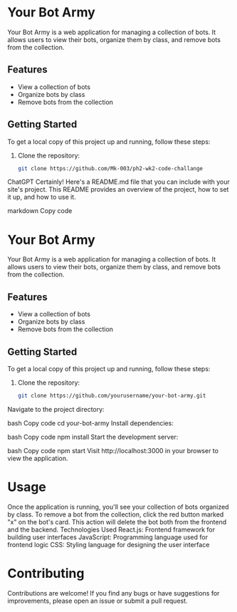 # Your Bot Army

Your Bot Army is a web application for managing a collection of bots. It allows users to view their bots, organize them by class, and remove bots from the collection.

## Features

- View a collection of bots
- Organize bots by class
- Remove bots from the collection

## Getting Started

To get a local copy of this project up and running, follow these steps:

1. Clone the repository:

   ```bash
   git clone https://github.com/Mk-003/ph2-wk2-code-challange
ChatGPT
Certainly! Here's a README.md file that you can include with your site's project. This README provides an overview of the project, how to set it up, and how to use it.

markdown
Copy code
# Your Bot Army

Your Bot Army is a web application for managing a collection of bots. It allows users to view their bots, organize them by class, and remove bots from the collection.

## Features

- View a collection of bots
- Organize bots by class
- Remove bots from the collection

## Getting Started

To get a local copy of this project up and running, follow these steps:

1. Clone the repository:

   ```bash
   git clone https://github.com/yourusername/your-bot-army.git
Navigate to the project directory:

bash
Copy code
cd your-bot-army
Install dependencies:

bash
Copy code
npm install
Start the development server:

bash
Copy code
npm start
Visit http://localhost:3000 in your browser to view the application.

# Usage
Once the application is running, you'll see your collection of bots organized by class.
To remove a bot from the collection, click the red button marked "x" on the bot's card. This action will delete the bot both from the frontend and the backend.
Technologies Used
React.js: Frontend framework for building user interfaces
JavaScript: Programming language used for frontend logic
CSS: Styling language for designing the user interface
# Contributing
Contributions are welcome! If you find any bugs or have suggestions for improvements, please open an issue or submit a pull request.


